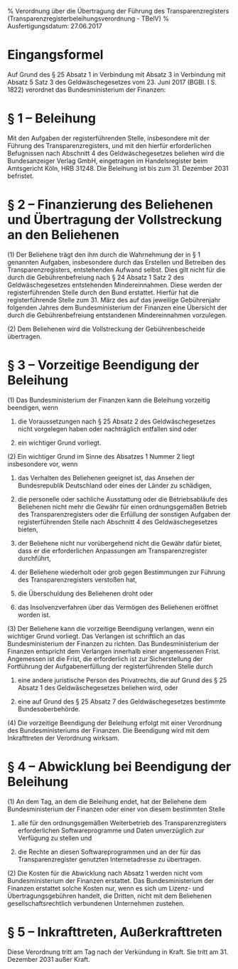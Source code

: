 % Verordnung über die Übertragung der Führung des Transparenzregisters  (Transparenzregisterbeleihungsverordnung - TBelV)
% Ausfertigungsdatum: 27.06.2017
 
# Eingangsformel

Auf Grund des § 25 Absatz 1 in Verbindung mit Absatz 3 in Verbindung mit Absatz 5 Satz 3 des Geldwäschegesetzes vom 23. Juni 2017 (BGBl. I S. 1822) verordnet das Bundesministerium der Finanzen:

# § 1 – Beleihung

Mit den Aufgaben der registerführenden Stelle, insbesondere mit der Führung des Transparenzregisters, und mit den hierfür erforderlichen Befugnissen nach Abschnitt 4 des Geldwäschegesetzes beliehen wird die Bundesanzeiger Verlag GmbH, eingetragen im Handelsregister beim Amtsgericht Köln, HRB 31248. Die Beleihung ist bis zum 31. Dezember 2031 befristet.

# § 2 – Finanzierung des Beliehenen und Übertragung der Vollstreckung an den Beliehenen

(1) Der Beliehene trägt den ihm durch die Wahrnehmung der in § 1 genannten Aufgaben, insbesondere durch das Erstellen und Betreiben des Transparenzregisters, entstehenden Aufwand selbst. Dies gilt nicht für die durch die Gebührenbefreiung nach § 24 Absatz 1 Satz 2 des Geldwäschegesetzes entstehenden Mindereinnahmen. Diese werden der registerführenden Stelle durch den Bund erstattet. Hierfür hat die registerführende Stelle zum 31. März des auf das jeweilige Gebührenjahr folgenden Jahres dem Bundesministerium der Finanzen eine Übersicht der durch die Gebührenbefreiung entstandenen Mindereinnahmen vorzulegen.

(2) Dem Beliehenen wird die Vollstreckung der Gebührenbescheide übertragen.

# § 3 – Vorzeitige Beendigung der Beleihung

(1) Das Bundesministerium der Finanzen kann die Beleihung vorzeitig beendigen, wenn

1. die Voraussetzungen nach § 25 Absatz 2 des Geldwäschegesetzes nicht vorgelegen haben oder nachträglich entfallen sind oder

2. ein wichtiger Grund vorliegt.

(2) Ein wichtiger Grund im Sinne des Absatzes 1 Nummer 2 liegt insbesondere vor, wenn

1. das Verhalten des Beliehenen geeignet ist, das Ansehen der Bundesrepublik Deutschland oder eines der Länder zu schädigen,

2. die personelle oder sachliche Ausstattung oder die Betriebsabläufe des Beliehenen nicht mehr die Gewähr für einen ordnungsgemäßen Betrieb des Transparenzregisters oder die Erfüllung der sonstigen Aufgaben der registerführenden Stelle nach Abschnitt 4 des Geldwäschegesetzes bieten,

3. der Beliehene nicht nur vorübergehend nicht die Gewähr dafür bietet, dass er die erforderlichen Anpassungen am Transparenzregister durchführt,

4. der Beliehene wiederholt oder grob gegen Bestimmungen zur Führung des Transparenzregisters verstoßen hat,

5. die Überschuldung des Beliehenen droht oder

6. das Insolvenzverfahren über das Vermögen des Beliehenen eröffnet worden ist.

(3) Der Beliehene kann die vorzeitige Beendigung verlangen, wenn ein wichtiger Grund vorliegt. Das Verlangen ist schriftlich an das Bundesministerium der Finanzen zu richten. Das Bundesministerium der Finanzen entspricht dem Verlangen innerhalb einer angemessenen Frist. Angemessen ist die Frist, die erforderlich ist zur Sicherstellung der Fortführung der Aufgabenerfüllung der registerführenden Stelle durch

1. eine andere juristische Person des Privatrechts, die auf Grund des § 25 Absatz 1 des Geldwäschegesetzes beliehen wird, oder

2. eine auf Grund des § 25 Absatz 7 des Geldwäschegesetzes bestimmte Bundesoberbehörde.

(4) Die vorzeitige Beendigung der Beleihung erfolgt mit einer Verordnung des Bundesministeriums der Finanzen. Die Beendigung wird mit dem Inkrafttreten der Verordnung wirksam.

# § 4 – Abwicklung bei Beendigung der Beleihung

(1) An dem Tag, an dem die Beleihung endet, hat der Beliehene dem Bundesministerium der Finanzen oder einer von diesem bestimmten Stelle

1. alle für den ordnungsgemäßen Weiterbetrieb des Transparenzregisters erforderlichen Softwareprogramme und Daten unverzüglich zur Verfügung zu stellen und

2. die Rechte an diesen Softwareprogrammen und an der für das Transparenzregister genutzten Internetadresse zu übertragen.

(2) Die Kosten für die Abwicklung nach Absatz 1 werden nicht vom Bundesministerium der Finanzen erstattet. Das Bundesministerium der Finanzen erstattet solche Kosten nur, wenn es sich um Lizenz- und Übertragungsgebühren handelt, die Dritten, nicht mit dem Beliehenen gesellschaftsrechtlich verbundenen Unternehmen zustehen.

# § 5 – Inkrafttreten, Außerkrafttreten

Diese Verordnung tritt am Tag nach der Verkündung in Kraft. Sie tritt am 31. Dezember 2031 außer Kraft.
